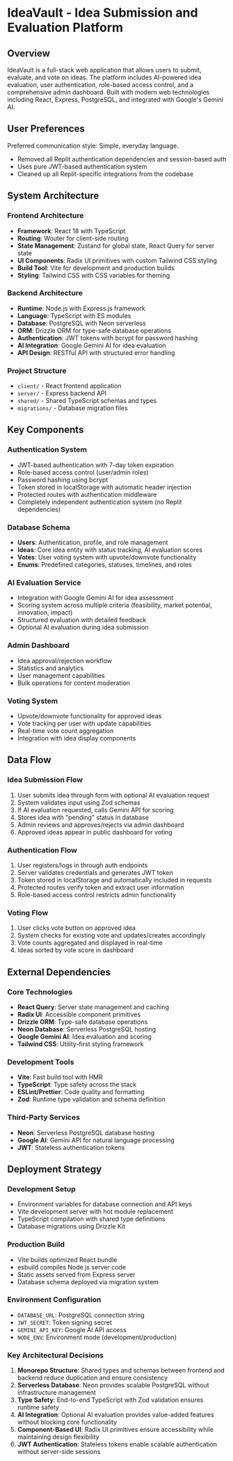 # IdeaVault - Idea Submission and Evaluation Platform

## Overview

IdeaVault is a full-stack web application that allows users to submit, evaluate, and vote on ideas. The platform includes AI-powered idea evaluation, user authentication, role-based access control, and a comprehensive admin dashboard. Built with modern web technologies including React, Express, PostgreSQL, and integrated with Google's Gemini AI.

## User Preferences

Preferred communication style: Simple, everyday language.
- Removed all Replit authentication dependencies and session-based auth
- Uses pure JWT-based authentication system
- Cleaned up all Replit-specific integrations from the codebase

## System Architecture

### Frontend Architecture
- **Framework**: React 18 with TypeScript
- **Routing**: Wouter for client-side routing
- **State Management**: Zustand for global state, React Query for server state
- **UI Components**: Radix UI primitives with custom Tailwind CSS styling
- **Build Tool**: Vite for development and production builds
- **Styling**: Tailwind CSS with CSS variables for theming

### Backend Architecture
- **Runtime**: Node.js with Express.js framework
- **Language**: TypeScript with ES modules
- **Database**: PostgreSQL with Neon serverless
- **ORM**: Drizzle ORM for type-safe database operations
- **Authentication**: JWT tokens with bcrypt for password hashing
- **AI Integration**: Google Gemini AI for idea evaluation
- **API Design**: RESTful API with structured error handling

### Project Structure
- `client/` - React frontend application
- `server/` - Express backend API
- `shared/` - Shared TypeScript schemas and types
- `migrations/` - Database migration files

## Key Components

### Authentication System
- JWT-based authentication with 7-day token expiration
- Role-based access control (user/admin roles)  
- Password hashing using bcrypt
- Token stored in localStorage with automatic header injection
- Protected routes with authentication middleware
- Completely independent authentication system (no Replit dependencies)

### Database Schema
- **Users**: Authentication, profile, and role management
- **Ideas**: Core idea entity with status tracking, AI evaluation scores
- **Votes**: User voting system with upvote/downvote functionality
- **Enums**: Predefined categories, statuses, timelines, and roles

### AI Evaluation Service
- Integration with Google Gemini AI for idea assessment
- Scoring system across multiple criteria (feasibility, market potential, innovation, impact)
- Structured evaluation with detailed feedback
- Optional AI evaluation during idea submission

### Admin Dashboard
- Idea approval/rejection workflow
- Statistics and analytics
- User management capabilities
- Bulk operations for content moderation

### Voting System
- Upvote/downvote functionality for approved ideas
- Vote tracking per user with update capabilities
- Real-time vote count aggregation
- Integration with idea display components

## Data Flow

### Idea Submission Flow
1. User submits idea through form with optional AI evaluation request
2. System validates input using Zod schemas
3. If AI evaluation requested, calls Gemini API for scoring
4. Stores idea with "pending" status in database
5. Admin reviews and approves/rejects via admin dashboard
6. Approved ideas appear in public dashboard for voting

### Authentication Flow
1. User registers/logs in through auth endpoints
2. Server validates credentials and generates JWT token
3. Token stored in localStorage and automatically included in requests
4. Protected routes verify token and extract user information
5. Role-based access control restricts admin functionality

### Voting Flow
1. User clicks vote button on approved idea
2. System checks for existing vote and updates/creates accordingly
3. Vote counts aggregated and displayed in real-time
4. Ideas sorted by vote score in dashboard

## External Dependencies

### Core Technologies
- **React Query**: Server state management and caching
- **Radix UI**: Accessible component primitives
- **Drizzle ORM**: Type-safe database operations
- **Neon Database**: Serverless PostgreSQL hosting
- **Google Gemini AI**: Idea evaluation and scoring
- **Tailwind CSS**: Utility-first styling framework

### Development Tools
- **Vite**: Fast build tool with HMR
- **TypeScript**: Type safety across the stack
- **ESLint/Prettier**: Code quality and formatting
- **Zod**: Runtime type validation and schema definition

### Third-Party Services
- **Neon**: Serverless PostgreSQL database hosting
- **Google AI**: Gemini API for natural language processing
- **JWT**: Stateless authentication tokens

## Deployment Strategy

### Development Setup
- Environment variables for database connection and API keys
- Vite development server with hot module replacement
- TypeScript compilation with shared type definitions
- Database migrations using Drizzle Kit

### Production Build
- Vite builds optimized React bundle
- esbuild compiles Node.js server code
- Static assets served from Express server
- Database schema deployed via migration system

### Environment Configuration
- `DATABASE_URL`: PostgreSQL connection string
- `JWT_SECRET`: Token signing secret
- `GEMINI_API_KEY`: Google AI API access
- `NODE_ENV`: Environment mode (development/production)

### Key Architectural Decisions

1. **Monorepo Structure**: Shared types and schemas between frontend and backend reduce duplication and ensure consistency
2. **Serverless Database**: Neon provides scalable PostgreSQL without infrastructure management
3. **Type Safety**: End-to-end TypeScript with Zod validation ensures runtime safety
4. **AI Integration**: Optional AI evaluation provides value-added features without blocking core functionality
5. **Component-Based UI**: Radix UI primitives ensure accessibility while maintaining design flexibility
6. **JWT Authentication**: Stateless tokens enable scalable authentication without server-side sessions